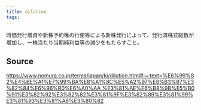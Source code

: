 ```yaml
---
title: dilution
tags: 
---
```


時価発行増資や新株予約権の行使等による新株発行によって、発行済株式総数が増加し、一株当たり当期純利益等の減少をもたらすこと。

## Source
https://www.nomura.co.jp/terms/japan/ki/dilution.html#:~:text=%E6%99%82%E4%BE%A1%E7%99%BA%E8%A1%8C%E5%A2%97%E8%B3%87%E3%82%84%E6%96%B0%E6%A0%AA,%E3%81%AE%E6%B8%9B%E5%B0%91%E3%82%92%E3%82%82%E3%81%9F%E3%82%89%E3%81%99%E3%81%93%E3%81%A8%E3%80%82